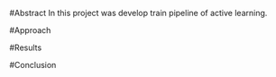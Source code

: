 #Abstract
In this project was develop train pipeline of active learning. 

#Approach

#Results

#Conclusion

 